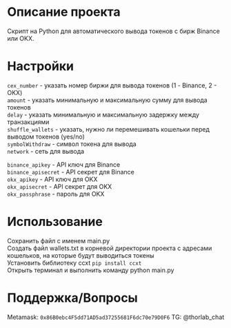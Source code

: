 # Описание проекта

Cкрипт на Python для автоматического вывода токенов c бирж Binance или OKX.

# Настройки

```cex_number``` - указать номер биржи для вывода токенов (1 - Binance, 2 - OKX)  
```amount``` - указать минимальную и максимальную сумму для вывода токенов  
```delay``` - указать минимальную и максимальную задержку между транзакциями  
```shuffle_wallets``` - указать, нужно ли перемешивать кошельки перед выводом токенов (yes/no)  
```symbolWithdraw``` - символ токена для вывода  
```network``` - сеть для вывода  


```binance_apikey``` - API ключ для Binance  
```binance_apisecret``` - API секрет для Binance  
```okx_apikey``` - API ключ для OKX  
```okx_apisecret``` - API секрет для OKX  
```okx_passphrase``` - пароль для OKX  

# Использование

Сохранить файл с именем main.py  
Создать файл wallets.txt в корневой директории проекта с адресами кошельков, на которые будут выводиться токены    
Установить библиотеку ccxt   ```pip install ccxt```  
Открыть терминал и выполнить команду python main.py  

# Поддержка/Вопросы

Metamask: ```0x86B0ebc4F5dd71AD5ad37255681F6dc70e79D0F6```
TG: @thorlab_chat
